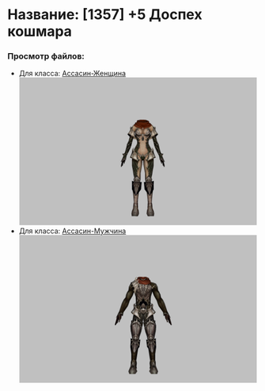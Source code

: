 # Название: [1357] +5 Доспех кошмара

### Просмотр файлов:
- Для класса: [Ассасин-Женщина](Ассасин-Женщина)
![p070003.png](Ассасин-Женщина/p070003.png)
- Для класса: [Ассасин-Мужчина](Ассасин-Мужчина)
![p060003.png](Ассасин-Мужчина/p060003.png)
